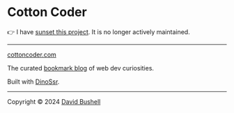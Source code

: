 # Cotton Coder

👉 I have [sunset this project](https://dbushell.com/2024/07/10/microblog/). It is no longer actively maintained.

* * *

[cottoncoder.com](https://cottoncoder.com)

The curated [bookmark blog](https://cottoncoder.com/about/) of web dev curiosities.

Built with [DinoSsr](https://ssr.rocks/).

* * *

Copyright © 2024 [David Bushell](https://dbushell.com)
